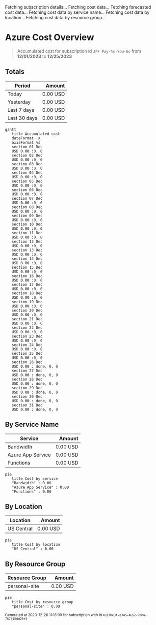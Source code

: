 Fetching subscription details...
Fetching cost data...
Fetching forecasted cost data...
Fetching cost data by service name...
Fetching cost data by location...
Fetching cost data by resource group...
# Azure Cost Overview

> Accumulated cost for subscription id `JPF Pay-As-You-Go` from **12/01/2023** to **12/25/2023**

## Totals

|Period|Amount|
|---|---:|
|Today|0.00 USD|
|Yesterday|0.00 USD|
|Last 7 days|0.00 USD|
|Last 30 days|0.00 USD|

```mermaid
gantt
   title Accumulated cost
   dateFormat  X
   axisFormat %s
   section 01 Dec
   USD 0.00 :0, 0
   section 02 Dec
   USD 0.00 :0, 0
   section 03 Dec
   USD 0.00 :0, 0
   section 04 Dec
   USD 0.00 :0, 0
   section 05 Dec
   USD 0.00 :0, 0
   section 06 Dec
   USD 0.00 :0, 0
   section 07 Dec
   USD 0.00 :0, 0
   section 08 Dec
   USD 0.00 :0, 0
   section 09 Dec
   USD 0.00 :0, 0
   section 10 Dec
   USD 0.00 :0, 0
   section 11 Dec
   USD 0.00 :0, 0
   section 12 Dec
   USD 0.00 :0, 0
   section 13 Dec
   USD 0.00 :0, 0
   section 14 Dec
   USD 0.00 :0, 0
   section 15 Dec
   USD 0.00 :0, 0
   section 16 Dec
   USD 0.00 :0, 0
   section 17 Dec
   USD 0.00 :0, 0
   section 18 Dec
   USD 0.00 :0, 0
   section 19 Dec
   USD 0.00 :0, 0
   section 20 Dec
   USD 0.00 :0, 0
   section 21 Dec
   USD 0.00 :0, 0
   section 22 Dec
   USD 0.00 :0, 0
   section 23 Dec
   USD 0.00 :0, 0
   section 24 Dec
   USD 0.00 :0, 0
   section 25 Dec
   USD 0.00 :0, 0
   section 26 Dec
   USD 0.00 : done, 0, 0
   section 27 Dec
   USD 0.00 : done, 0, 0
   section 28 Dec
   USD 0.00 : done, 0, 0
   section 29 Dec
   USD 0.00 : done, 0, 0
   section 30 Dec
   USD 0.00 : done, 0, 0
   section 31 Dec
   USD 0.00 : done, 0, 0
```

## By Service Name

|Service|Amount|
|---|---:|
|Bandwidth|0.00 USD|
|Azure App Service|0.00 USD|
|Functions|0.00 USD|

```mermaid
pie
   title Cost by service
   "Bandwidth" : 0.00
   "Azure App Service" : 0.00
   "Functions" : 0.00
```

## By Location

|Location|Amount|
|---|---:|
|US Central|0.00 USD|

```mermaid
pie
   title Cost by location
   "US Central" : 0.00
```

## By Resource Group

|Resource Group|Amount|
|---|---:|
|personal-site|0.00 USD|

```mermaid
pie
   title Cost by resource group
   "personal-site" : 0.00
```

<sup>Generated at 2023-12-26 11:18:09 for subscription with id `4913be3f-a345-4652-9bba-767418dd25e3`</sup>
